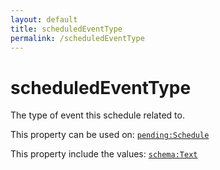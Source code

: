 ```yaml
---
layout: default
title: scheduledEventType
permalink: /scheduledEventType
---
```


# scheduledEventType
The type of event this schedule related to.

This property can be used on: [`pending:Schedule`](https://pending.schema.org/Schedule)

This property include the values: [`schema:Text`](https://schema.org/Text)
